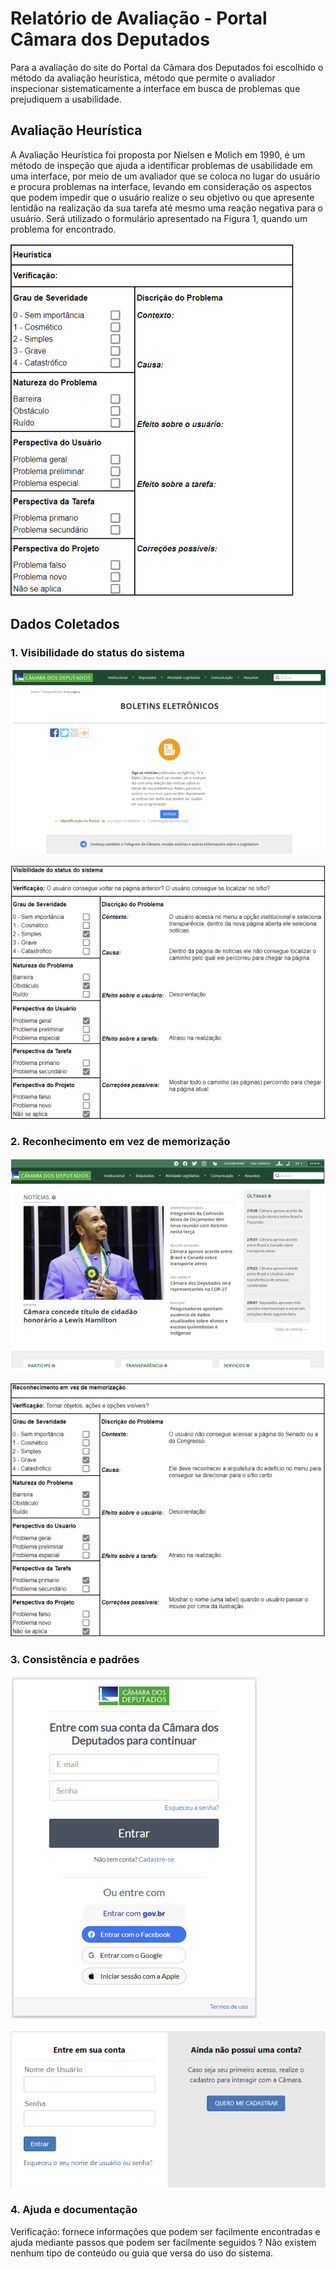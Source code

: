 # Relatório de Avaliação - Portal Câmara dos Deputados

Para a avaliação do site do Portal da Câmara dos Deputados foi escolhido o método da avaliação heurística, método que permite o avaliador inspecionar sistematicamente a interface em busca de problemas que prejudiquem a
usabilidade.

## Avaliação Heurística

A Avaliação Heurística foi proposta por Nielsen e Molich em 1990, é um método de inspeção que ajuda a identificar problemas de usabilidade em uma interface, por meio de um avaliador que se coloca no lugar do usuário e procura problemas na interface, levando em consideração os aspectos que podem impedir que o usuário realize o seu objetivo ou que apresente lentidão na realização da sua tarefa até mesmo uma reação negativa para o usuário. Será utilizado o formulário apresentado na Figura 1, quando um problema for encontrado.


![tabela1](/docs/images/tabela1.png)


## Dados Coletados

### 1. Visibilidade do status do sistema

![tabela1](/docs/images/tabela2.png)

![tabela1](/docs/images/tabela3.png)

### 2. Reconhecimento em vez de memorização

![tabela1](/docs/images/tabela4.png)

![tabela1](/docs/images/tabela5.png)

### 3. Consistência e padrões

![tabela1](/docs/images/tabela6.png)

![tabela1](/docs/images/tabela7.png)

### 4. Ajuda e documentação

Verificação: fornece informações que podem ser facilmente encontradas e ajuda mediante passos que podem ser facilmente seguidos ?
Não existem nenhum tipo de conteúdo ou guia que versa do uso do sistema.




